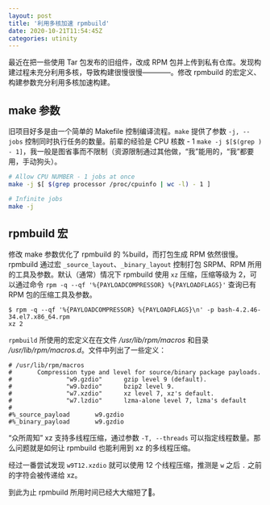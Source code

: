 ```yaml
---
layout: post
title: '利用多核加速 rpmbuild'
date: 2020-10-21T11:54:45Z
categories: utinity
---
```


最近在把一些使用 Tar 包发布的旧组件，改成 RPM 包并上传到私有仓库。发现构建过程未充分利用多核，导致构建很慢很慢————。修改 rpmbuild 的宏定义、构建参数充分利用多核加速构建。

## make 参数

旧项目好多是由一个简单的 Makefile 控制编译流程。`make` 提供了参数 `-j, --jobs` 控制同时执行任务的数量。前辈的经验是 CPU 核数 - 1 `make -j $[$(grep ) - 1]`，我一般是图省事而不限制（资源限制通过其他做，“我”能用的，“我”都要用，手动狗头）。

```bash
# Allow CPU NUMBER - 1 jobs at once
make -j $[ $(grep processor /proc/cpuinfo | wc -l) - 1 ]

# Infinite jobs
make -j
```

## rpmbuild 宏

修改 make 参数优化了 rpmbuild 的 %build，而打包生成 RPM 依然很慢。rpmbuild 通过宏 `_source_layout`、`_binary_layout` 控制打包 SRPM、RPM 所用的工具及参数。默认（通常）情况下 rpmbuild 使用 `xz` 压缩，压缩等级为 2，可以通过命令 `rpm -q --qf '%{PAYLOADCOMPRESSOR} %{PAYLOADFLAGS}'` 查询已有 RPM 包的压缩工具及参数。

```console
$ rpm -q --qf '%{PAYLOADCOMPRESSOR} %{PAYLOADFLAGS}\n' -p bash-4.2.46-34.el7.x86_64.rpm
xz 2
```

`rpmbuild` 所使用的宏定义在在文件 */usr/lib/rpm/macros* 和目录 */usr/lib/rpm/macros.d*。文件中列出了一些定义：

```macros
# /usr/lib/rpm/macros
#       Compression type and level for source/binary package payloads.
#               "w9.gzdio"      gzip level 9 (default).
#               "w9.bzdio"      bzip2 level 9.
#               "w7.xzdio"      xz level 7, xz's default.
#               "w7.lzdio"      lzma-alone level 7, lzma's default
#
#%_source_payload       w9.gzdio
#%_binary_payload       w9.gzdio
```

“众所周知” xz 支持多线程压缩，通过参数 `-T, --threads` 可以指定线程数量。那么问题就是如何让 rpmbuild 也能利用到 xz 的多线程压缩。

经过一番尝试发现 `w9T12.xzdio` 就可以使用 12 个线程压缩，推测是 `w` 之后 `.` 之前的字符会被传递给 xz。

到此为止 rpmbuild 所用时间已经大大缩短了🎉。
